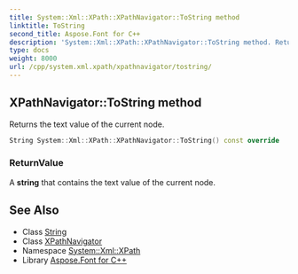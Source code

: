 ```yaml
---
title: System::Xml::XPath::XPathNavigator::ToString method
linktitle: ToString
second_title: Aspose.Font for C++
description: 'System::Xml::XPath::XPathNavigator::ToString method. Returns the text value of the current node in C++.'
type: docs
weight: 8000
url: /cpp/system.xml.xpath/xpathnavigator/tostring/
---
```

## XPathNavigator::ToString method


Returns the text value of the current node.

```cpp
String System::Xml::XPath::XPathNavigator::ToString() const override
```


### ReturnValue

A **string** that contains the text value of the current node.

## See Also

* Class [String](../../../system/string/)
* Class [XPathNavigator](../)
* Namespace [System::Xml::XPath](../../)
* Library [Aspose.Font for C++](../../../)
